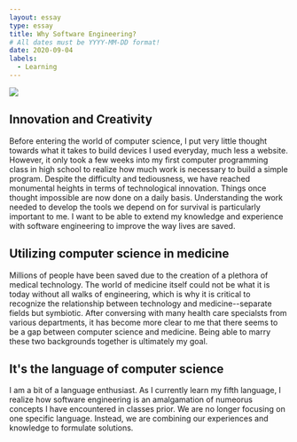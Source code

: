 ```yaml
---
layout: essay
type: essay
title: Why Software Engineering?
# All dates must be YYYY-MM-DD format!
date: 2020-09-04
labels:
  - Learning
---
```


<img class="ui medium left floated image" src="../images/rtfm.png">

## Innovation and Creativity

Before entering the world of computer science, I put very little thought towards what it takes to build devices I used everyday, much less a website. However, it only took a few weeks into my first computer programming class in high school to realize how much work is necessary to build a simple program. Despite the difficulty and tediousness, we have reached monumental heights in terms of technological innovation. Things once thought impossible are now done on a daily basis. Understanding the work needed to develop the tools we depend on for survival is particularly important to me. I want to be able to extend my knowledge and experience with software engineering to improve the way lives are saved.

## Utilizing computer science in medicine

Millions of people have been saved due to the creation of a plethora of medical technology. The world of medicine itself could not be what it is today without all walks of engineering, which is why it is critical to recognize the relationship between technology and medicine--separate fields but symbiotic. After conversing with many health care specialsts from various departments, it has become more clear to me that there seems to be a gap between computer science and medicine. Being able to marry these two backgrounds together is ultimately my goal.

## It's the language of computer science

I am a bit of a language enthusiast. As I currently learn my fifth language, I realize how software engineering is an amalgamation of numeorus concepts I have encountered in classes prior. We are no longer focusing on one specific language. Instead, we are combining our experiences and knowledge to formulate solutions.
